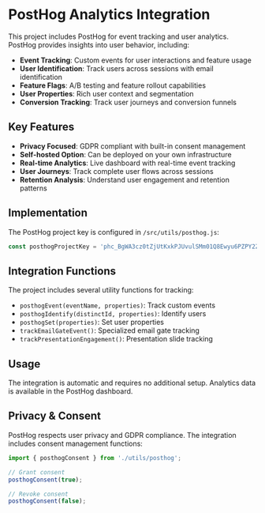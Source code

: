 # PostHog Analytics Integration

This project includes PostHog for event tracking and user analytics. PostHog provides insights into user behavior, including:

- **Event Tracking**: Custom events for user interactions and feature usage
- **User Identification**: Track users across sessions with email identification
- **Feature Flags**: A/B testing and feature rollout capabilities
- **User Properties**: Rich user context and segmentation
- **Conversion Tracking**: Track user journeys and conversion funnels

## Key Features

- **Privacy Focused**: GDPR compliant with built-in consent management
- **Self-hosted Option**: Can be deployed on your own infrastructure
- **Real-time Analytics**: Live dashboard with real-time event tracking
- **User Journeys**: Track complete user flows across sessions
- **Retention Analysis**: Understand user engagement and retention patterns

## Implementation

The PostHog project key is configured in `/src/utils/posthog.js`:

```javascript
const posthogProjectKey = 'phc_BgWA3cz0tZjUtKxkPJUvulSMm01Q8Ewyu6PZPY2ZEjK';
```

## Integration Functions

The project includes several utility functions for tracking:

- `posthogEvent(eventName, properties)`: Track custom events
- `posthogIdentify(distinctId, properties)`: Identify users
- `posthogSet(properties)`: Set user properties
- `trackEmailGateEvent()`: Specialized email gate tracking
- `trackPresentationEngagement()`: Presentation slide tracking

## Usage

The integration is automatic and requires no additional setup. Analytics data is available in the PostHog dashboard.

## Privacy & Consent

PostHog respects user privacy and GDPR compliance. The integration includes consent management functions:

```javascript
import { posthogConsent } from './utils/posthog';

// Grant consent
posthogConsent(true);

// Revoke consent  
posthogConsent(false);
```
